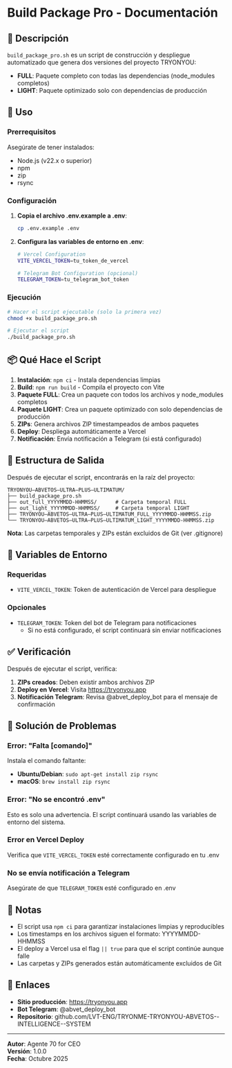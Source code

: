 # Build Package Pro - Documentación

## 🎯 Descripción

`build_package_pro.sh` es un script de construcción y despliegue automatizado que genera dos versiones del proyecto TRYONYOU:

- **FULL**: Paquete completo con todas las dependencias (node_modules completos)
- **LIGHT**: Paquete optimizado solo con dependencias de producción

## 🚀 Uso

### Prerrequisitos

Asegúrate de tener instalados:
- Node.js (v22.x o superior)
- npm
- zip
- rsync

### Configuración

1. **Copia el archivo .env.example a .env**:
   ```bash
   cp .env.example .env
   ```

2. **Configura las variables de entorno en .env**:
   ```bash
   # Vercel Configuration
   VITE_VERCEL_TOKEN=tu_token_de_vercel
   
   # Telegram Bot Configuration (opcional)
   TELEGRAM_TOKEN=tu_telegram_bot_token
   ```

### Ejecución

```bash
# Hacer el script ejecutable (solo la primera vez)
chmod +x build_package_pro.sh

# Ejecutar el script
./build_package_pro.sh
```

## 📦 Qué Hace el Script

1. **Instalación**: `npm ci` - Instala dependencias limpias
2. **Build**: `npm run build` - Compila el proyecto con Vite
3. **Paquete FULL**: Crea un paquete con todos los archivos y node_modules completos
4. **Paquete LIGHT**: Crea un paquete optimizado con solo dependencias de producción
5. **ZIPs**: Genera archivos ZIP timestampeados de ambos paquetes
6. **Deploy**: Despliega automáticamente a Vercel
7. **Notificación**: Envía notificación a Telegram (si está configurado)

## 📂 Estructura de Salida

Después de ejecutar el script, encontrarás en la raíz del proyecto:

```
TRYONYOU–ABVETOS–ULTRA–PLUS–ULTIMATUM/
├── build_package_pro.sh
├── out_full_YYYYMMDD-HHMMSS/      # Carpeta temporal FULL
├── out_light_YYYYMMDD-HHMMSS/     # Carpeta temporal LIGHT
├── TRYONYOU–ABVETOS–ULTRA–PLUS–ULTIMATUM_FULL_YYYYMMDD-HHMMSS.zip
└── TRYONYOU–ABVETOS–ULTRA–PLUS–ULTIMATUM_LIGHT_YYYYMMDD-HHMMSS.zip
```

**Nota**: Las carpetas temporales y ZIPs están excluidos de Git (ver .gitignore)

## 🔧 Variables de Entorno

### Requeridas

- `VITE_VERCEL_TOKEN`: Token de autenticación de Vercel para despliegue

### Opcionales

- `TELEGRAM_TOKEN`: Token del bot de Telegram para notificaciones
  - Si no está configurado, el script continuará sin enviar notificaciones

## ✅ Verificación

Después de ejecutar el script, verifica:

1. **ZIPs creados**: Deben existir ambos archivos ZIP
2. **Deploy en Vercel**: Visita https://tryonyou.app
3. **Notificación Telegram**: Revisa @abvet_deploy_bot para el mensaje de confirmación

## 🐛 Solución de Problemas

### Error: "Falta [comando]"
Instala el comando faltante:
- **Ubuntu/Debian**: `sudo apt-get install zip rsync`
- **macOS**: `brew install zip rsync`

### Error: "No se encontró .env"
Esto es solo una advertencia. El script continuará usando las variables de entorno del sistema.

### Error en Vercel Deploy
Verifica que `VITE_VERCEL_TOKEN` esté correctamente configurado en tu .env

### No se envía notificación a Telegram
Asegúrate de que `TELEGRAM_TOKEN` esté configurado en .env

## 📝 Notas

- El script usa `npm ci` para garantizar instalaciones limpias y reproducibles
- Los timestamps en los archivos siguen el formato: YYYYMMDD-HHMMSS
- El deploy a Vercel usa el flag `|| true` para que el script continúe aunque falle
- Las carpetas y ZIPs generados están automáticamente excluidos de Git

## 🔗 Enlaces

- **Sitio producción**: https://tryonyou.app
- **Bot Telegram**: @abvet_deploy_bot
- **Repositorio**: github.com/LVT-ENG/TRYONME-TRYONYOU-ABVETOS--INTELLIGENCE--SYSTEM

---

**Autor**: Agente 70 for CEO  
**Versión**: 1.0.0  
**Fecha**: Octubre 2025
